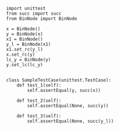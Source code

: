     import unittest
    from succ import succ
    from BinNode import BinNode

    x = BinNode()
    y = BinNode(x)
    x1 = BinNode()
    y_l = BinNode(x1)
    x1.set_rc(y_l)
    x.set_rc(y)
    lc_y = BinNode(y)
    y.set_lc(lc_y)


    class SampleTestCase(unittest.TestCase):
        def test_1(self):
            self.assertEqual(y, succ(x))

        def test_2(self):
            self.assertEqual(None, succ(y))

        def test_3(self):
            self.assertEqual(None, succ(y_l))
